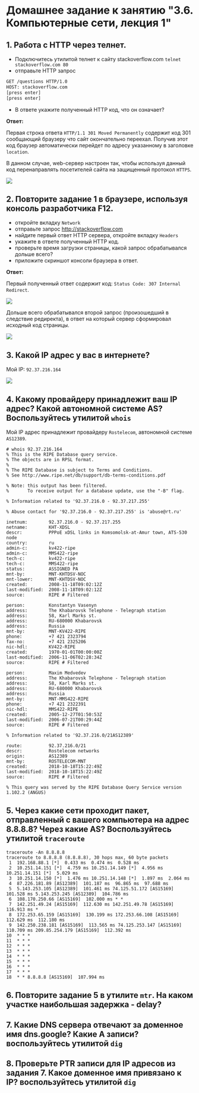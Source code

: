# Домашнее задание к занятию "3.6. Компьютерные сети, лекция 1"

## 1. Работа c HTTP через телнет.
- Подключитесь утилитой телнет к сайту stackoverflow.com
`telnet stackoverflow.com 80`
- отправьте HTTP запрос
```bash
GET /questions HTTP/1.0
HOST: stackoverflow.com
[press enter]
[press enter]
```
- В ответе укажите полученный HTTP код, что он означает?

**Ответ:**

Первая строка ответа `HTTP/1.1 301 Moved Permanently` содержит код 301 сообщающий браузеру что сайт окончательно переехал. Получив этот код браузер автоматически перейдет по адресу указанному в заголовке `location`.

В данном случае, web-сервер настроен так, чтобы используя данный код перенаправлять посетителей сайта на защищенный протокол `HTTPS`.

![](https://github.com/rudenko-ma/netology.homeworks/blob/main/03-sysadmin-06-net/img/q1.png)

## 2. Повторите задание 1 в браузере, используя консоль разработчика F12.
- откройте вкладку `Network`
- отправьте запрос http://stackoverflow.com
- найдите первый ответ HTTP сервера, откройте вкладку `Headers`
- укажите в ответе полученный HTTP код.
- проверьте время загрузки страницы, какой запрос обрабатывался дольше всего?
- приложите скриншот консоли браузера в ответ.

**Ответ:**

Первый полученный ответ содержит код: `Status Code: 307 Internal Redirect`.

![](https://github.com/rudenko-ma/netology.homeworks/blob/main/03-sysadmin-06-net/img/q2_1.png)

Дольше всего обрабатывался второй запрос (произошедший в следствие редиректа), в ответ на который сервер сформировал исходный код страницы.

![](https://github.com/rudenko-ma/netology.homeworks/blob/main/03-sysadmin-06-net/img/q2_2.png)

## 3. Какой IP адрес у вас в интернете?

Мой IP: `92.37.216.164`

![](https://github.com/rudenko-ma/netology.homeworks/blob/main/03-sysadmin-06-net/img/q3.png)

## 4. Какому провайдеру принадлежит ваш IP адрес? Какой автономной системе AS? Воспользуйтесь утилитой `whois`

Мой IP адрес принадлежит провайдеру `Rostelecom`, автономной системе `AS12389`.

```
# whois 92.37.216.164
% This is the RIPE Database query service.
% The objects are in RPSL format.
%
% The RIPE Database is subject to Terms and Conditions.
% See http://www.ripe.net/db/support/db-terms-conditions.pdf

% Note: this output has been filtered.
%       To receive output for a database update, use the "-B" flag.

% Information related to '92.37.216.0 - 92.37.217.255'

% Abuse contact for '92.37.216.0 - 92.37.217.255' is 'abuse@rt.ru'

inetnum:        92.37.216.0 - 92.37.217.255
netname:        KHT-XDSL
descr:          PPPoE xDSL links in Komsomolsk-at-Amur town, ATS-530 node
country:        ru
admin-c:        kv422-ripe
admin-c:        MMS422-ripe
tech-c:         kv422-ripe
tech-c:         MMS422-ripe
status:         ASSIGNED PA
mnt-by:         MNT-KHTDSV-NOC
mnt-lower:      MNT-KHTDSV-NOC
created:        2008-11-18T09:02:12Z
last-modified:  2008-11-18T09:02:12Z
source:         RIPE # Filtered

person:         Konstantyn Vasenyn
address:        The Khabarovsk Telephone - Telegraph station
address:        58, Karl Marks st.
address:        RU-680000 Khabarovsk
address:        Russia
mnt-by:         MNT-KV422-RIPE
phone:          +7 421 2323794
fax-no:         +7 421 2325206
nic-hdl:        KV422-RIPE
created:        1970-01-01T00:00:00Z
last-modified:  2006-11-06T02:28:34Z
source:         RIPE # Filtered

person:         Maxim Medvedev
address:        The Khabarovsk Telephone - Telegraph station
address:        58, Karl Marks st.
address:        RU-680000 Khabarovsk
address:        Russia
mnt-by:         MNT-MMS422-RIPE
phone:          +7 421 2322391
nic-hdl:        MMS422-RIPE
created:        2005-12-27T01:50:53Z
last-modified:  2006-07-21T00:29:44Z
source:         RIPE # Filtered

% Information related to '92.37.216.0/21AS12389'

route:          92.37.216.0/21
descr:          Rostelecom networks
origin:         AS12389
mnt-by:         ROSTELECOM-MNT
created:        2018-10-18T15:22:49Z
last-modified:  2018-10-18T15:22:49Z
source:         RIPE # Filtered

% This query was served by the RIPE Database Query Service version 1.102.2 (ANGUS)
```

## 5. Через какие сети проходит пакет, отправленный с вашего компьютера на адрес 8.8.8.8? Через какие AS? Воспользуйтесь утилитой `traceroute`

```
traceroute -An 8.8.8.8
traceroute to 8.8.8.8 (8.8.8.8), 30 hops max, 60 byte packets
 1  192.168.88.1 [*]  0.433 ms  0.474 ms  0.528 ms
 2  10.251.14.151 [*]  4.759 ms 10.251.14.149 [*]  4.956 ms 10.251.14.151 [*]  5.029 ms
 3  10.251.14.150 [*]  1.476 ms 10.251.14.148 [*]  1.897 ms  2.064 ms
 4  87.226.181.89 [AS12389]  101.187 ms  96.865 ms  97.688 ms
 5  5.143.253.105 [AS12389]  101.461 ms 74.125.51.172 [AS15169]  101.528 ms 5.143.253.245 [AS12389]  104.786 ms
 6  108.170.250.66 [AS15169]  102.000 ms * *
 7  142.251.49.24 [AS15169]  112.630 ms 142.251.49.78 [AS15169]  116.913 ms *
 8  172.253.65.159 [AS15169]  130.199 ms 172.253.66.108 [AS15169]  112.629 ms  112.180 ms
 9  142.250.238.181 [AS15169]  113.565 ms 74.125.253.147 [AS15169]  110.709 ms 209.85.254.179 [AS15169]  112.392 ms
10  * * *
11  * * *
12  * * *
13  * * *
14  * * *
15  * * *
16  * * *
17  * * *
18  * * 8.8.8.8 [AS15169]  107.994 ms
```

## 6. Повторите задание 5 в утилите `mtr`. На каком участке наибольшая задержка - delay?



## 7. Какие DNS сервера отвечают за доменное имя dns.google? Какие A записи? воспользуйтесь утилитой `dig`



## 8. Проверьте PTR записи для IP адресов из задания 7. Какое доменное имя привязано к IP? воспользуйтесь утилитой `dig`


